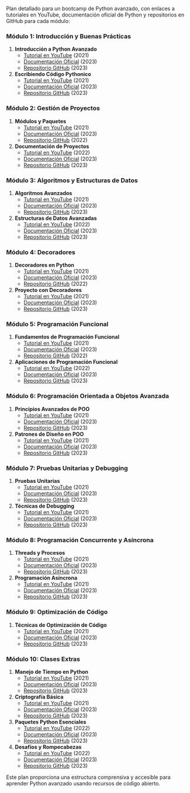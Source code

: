 Plan detallado para un bootcamp de Python avanzado, con enlaces a tutoriales en YouTube, documentación oficial de Python y repositorios en GitHub para cada módulo:

### Módulo 1: Introducción y Buenas Prácticas
1. **Introducción a Python Avanzado**
   - [Tutorial en YouTube](https://www.youtube.com/watch?v=kqtD5dpn9C8) (2021)
   - [Documentación Oficial](https://docs.python.org/3/tutorial/) (2023)
   - [Repositorio GitHub](https://github.com/TheAlgorithms/Python) (2023)
2. **Escribiendo Código Pythonico**
   - [Tutorial en YouTube](https://www.youtube.com/watch?v=OSGv2VnC0go) (2021)
   - [Documentación Oficial](https://docs.python.org/3/glossary.html#term-pythonic) (2023)
   - [Repositorio GitHub](https://github.com/hchasestevens/pythonic-code) (2023)

### Módulo 2: Gestión de Proyectos
1. **Módulos y Paquetes**
   - [Tutorial en YouTube](https://www.youtube.com/watch?v=0oTh1CXRaQ0) (2021)
   - [Documentación Oficial](https://docs.python.org/3/tutorial/modules.html) (2023)
   - [Repositorio GitHub](https://github.com/pypa/sampleproject) (2022)
2. **Documentación de Proyectos**
   - [Tutorial en YouTube](https://www.youtube.com/watch?v=Geq60OVyBPg) (2022)
   - [Documentación Oficial](https://docs.python.org/3/library/pydoc.html) (2023)
   - [Repositorio GitHub](https://github.com/readthedocs/readthedocs.org) (2023)

### Módulo 3: Algoritmos y Estructuras de Datos
1. **Algoritmos Avanzados**
   - [Tutorial en YouTube](https://www.youtube.com/watch?v=8hly31xKli0) (2021)
   - [Documentación Oficial](https://docs.python.org/3/library/heapq.html) (2023)
   - [Repositorio GitHub](https://github.com/TheAlgorithms/Python) (2023)
2. **Estructuras de Datos Avanzadas**
   - [Tutorial en YouTube](https://www.youtube.com/watch?v=JlMyYuY1aXU) (2022)
   - [Documentación Oficial](https://docs.python.org/3/library/collections.html) (2023)
   - [Repositorio GitHub](https://github.com/egonSchiele/grokking_algorithms) (2023)

### Módulo 4: Decoradores
1. **Decoradores en Python**
   - [Tutorial en YouTube](https://www.youtube.com/watch?v=FsAPt_9Bf3U) (2021)
   - [Documentación Oficial](https://docs.python.org/3/glossary.html#term-decorator) (2023)
   - [Repositorio GitHub](https://github.com/zedr/decora) (2022)
2. **Proyecto con Decoradores**
   - [Tutorial en YouTube](https://www.youtube.com/watch?v=kr0mpwqttM0) (2021)
   - [Documentación Oficial](https://docs.python.org/3/howto/functional.html#decorators) (2023)
   - [Repositorio GitHub](https://github.com/miguelgrinberg/microblog) (2023)

### Módulo 5: Programación Funcional
1. **Fundamentos de Programación Funcional**
   - [Tutorial en YouTube](https://www.youtube.com/watch?v=bxRVz8zklWM) (2021)
   - [Documentación Oficial](https://docs.python.org/3/howto/functional.html) (2023)
   - [Repositorio GitHub](https://github.com/dabeaz-course/practical-python) (2022)
2. **Aplicaciones de Programación Funcional**
   - [Tutorial en YouTube](https://www.youtube.com/watch?v=sLp8pNDnv3k) (2022)
   - [Documentación Oficial](https://docs.python.org/3/library/itertools.html) (2023)
   - [Repositorio GitHub](https://github.com/mostafaabdelrahman/python_functional_programming) (2023)

### Módulo 6: Programación Orientada a Objetos Avanzada
1. **Principios Avanzados de POO**
   - [Tutorial en YouTube](https://www.youtube.com/watch?v=Ej_02ICOIgs) (2021)
   - [Documentación Oficial](https://docs.python.org/3/tutorial/classes.html) (2023)
   - [Repositorio GitHub](https://github.com/cosmicpython/book) (2023)
2. **Patrones de Diseño en POO**
   - [Tutorial en YouTube](https://www.youtube.com/watch?v=1qxOa_EwDmQ) (2021)
   - [Documentación Oficial](https://docs.python.org/3/library/abc.html) (2023)
   - [Repositorio GitHub](https://github.com/faif/python-patterns) (2023)

### Módulo 7: Pruebas Unitarias y Debugging
1. **Pruebas Unitarias**
   - [Tutorial en YouTube](https://www.youtube.com/watch?v=6tNS--WetLI) (2021)
   - [Documentación Oficial](https://docs.python.org/3/library/unittest.html) (2023)
   - [Repositorio GitHub](https://github.com/pytest-dev/pytest) (2023)
2. **Técnicas de Debugging**
   - [Tutorial en YouTube](https://www.youtube.com/watch?v=8B1fCgjf1jU) (2021)
   - [Documentación Oficial](https://docs.python.org/3/library/pdb.html) (2023)
   - [Repositorio GitHub](https://github.com/python/cpython/tree/main/Lib/pdb.py) (2023)

### Módulo 8: Programación Concurrente y Asíncrona
1. **Threads y Procesos**
   - [Tutorial en YouTube](https://www.youtube.com/watch?v=IEEhzQoKtQU) (2021)
   - [Documentación Oficial](https://docs.python.org/3/library/threading.html) (2023)
   - [Repositorio GitHub](https://github.com/jerry-git/learn-python3/blob/master/concurrency/README.md) (2023)
2. **Programación Asíncrona**
   - [Tutorial en YouTube](https://www.youtube.com/watch?v=9WV8S9SBbNM) (2021)
   - [Documentación Oficial](https://docs.python.org/3/library/asyncio.html) (2023)
   - [Repositorio GitHub](https://github.com/encode/httpx) (2023)

### Módulo 9: Optimización de Código
1. **Técnicas de Optimización de Código**
   - [Tutorial en YouTube](https://www.youtube.com/watch?v=4xjCeWyu55M) (2021)
   - [Documentación Oficial](https://docs.python.org/3/library/profile.html) (2023)
   - [Repositorio GitHub](https://github.com/python/performance) (2023)

### Módulo 10: Clases Extras
1. **Manejo de Tiempo en Python**
   - [Tutorial en YouTube](https://www.youtube.com/watch?v=eirjjyP2qcQ) (2021)
   - [Documentación Oficial](https://docs.python.org/3/library/datetime.html) (2023)
   - [Repositorio GitHub](https://github.com/dateutil/dateutil) (2023)
2. **Criptografía Básica**
   - [Tutorial en YouTube](https://www.youtube.com/watch?v=8hQG7QlcLBk) (2021)
   - [Documentación Oficial](https://cryptography.io/en/latest/) (2023)
   - [Repositorio GitHub](https://github.com/pyca/cryptography) (2023)
3. **Paquetes Python Esenciales**
   - [Tutorial en YouTube](https://www.youtube.com/watch?v=Iw9-GCK8kxk) (2022)
   - [Documentación Oficial](https://pypi.org/) (2023)
   - [Repositorio GitHub](https://github.com/vinta/awesome-python) (2023)
4. **Desafíos y Rompecabezas**
   - [Tutorial en YouTube](https://www.youtube.com/watch?v=8lhxIOAfDss) (2022)
   - [Documentación Oficial](https://docs.python.org/3/library/itertools.html#itertools-recipes) (2023)
   - [Repositorio GitHub](https://github.com/donnemartin/interactive-coding-challenges) (2023)

Este plan proporciona una estructura comprensiva y accesible para aprender Python avanzado usando recursos de código abierto.
